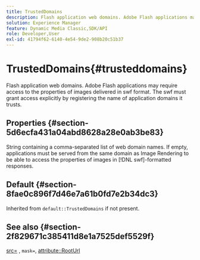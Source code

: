 ```yaml
---
title: TrustedDomains
description: Flash application web domains. Adobe Flash applications may require access to the properties of images delivered in swf format. The swf must grant access explicitly by registering the name of application domains it trusts.
solution: Experience Manager
feature: Dynamic Media Classic,SDK/API
role: Developer,User
exl-id: 41794f62-6140-4e54-9de2-908b20c51b37
---
```

# TrustedDomains{#trusteddomains}

Flash application web domains. Adobe Flash applications may require access to the properties of images delivered in swf format. The swf must grant access explicitly by registering the name of application domains it trusts.

## Properties {#section-5d6ecfa431a04abd8628a28e0ab3be83}

String containing a comma-separated list of web domain names. If empty, applications must be served from the same domain as Image Rendering to be able to access the properties of images in [!DNL swf]-formatted responses.

## Default {#section-8fae0c896f7d46e7a61b0fd7e2b34dc3}

Inherited from `default::TrustedDomains` if not present.

## See also {#section-2f829671c385411d8e1a7525def5529f}

[src=](../../../../../ir-api/http-protocol/image-rendering-api-ref/c-ir-http-protocol-ref/c-ir-http-protocol-command-reference/r-ir-src.md#reference-62c98abad22149d68d405ed6aaff8272) , `mask=`, [attribute::RootUrl](../../../../../ir-api/material-cat/image-rendering-api-ref/c-ir-material-catalog/c-ir-attributes-reference/r-ir-rooturl.md#reference-b8d706a573814802bd6794223cc78402)
